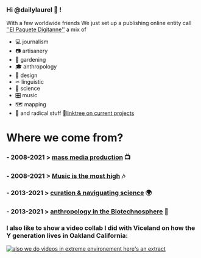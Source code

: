 
### Hi @dailylaurel 🐙 ! 
With a few worldwide friends We just set up a publishing online entity call [''El Paquete Digitanne''](https://elpaquetedigitanne.substack.com/) a mix of 
* 💻 journalism 
* 📷 artisanery 
* 🍎 gardening 
* 🎓 anthropology 
* 🐺 design 
* ✂  linguistic 
* 🧪 science 
* 🎛 music 
* 🗺️ mapping 
* 🔧 and radical stuff 🐙[linktree on current projects](https://linktr.ee/dailylaurel) 




# Where we come from?

### - 2008-2021  > [mass media production](https://gambiolo.github.io/media-portfolio/) 📺

### - 2008-2021  > [Music is the most high](https://gambiolo.github.io/algoriddims/) 🎶 

### - 2013-2021  > [curation & naviguating science](https://gambiolo.github.io/curation-portfolio/) 🌍

### - 2013-2021  > [anthropology in the Biotechnosphere](https://www.flickr.com/photos/79382209@N05/sets/?fbclid=IwAR02Tu1dptDLE2LMHFWjO0JiL_E5B7dy1zAO5iBM3kDxnuLrrV_I6qXmB50) 🔬

###  I also like to show a video collab I did with Viceland on how the Y generation lives in Oakland California:

[![also we do videos in extreme environement here's an extract ](https://user-images.githubusercontent.com/86488172/130331627-daa029dc-796e-4b87-ba34-52c3db63d900.png)](https://www.facebook.com/dailylaurel/videos/1822920581289077/ "Viceland collab")













<!---
gambiolo/gambiolo is a ✨ special ✨ repository because its `README.md` (this file) appears on your GitHub profile.
You can click the Preview link to take a look at your changes.
--->
